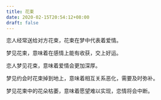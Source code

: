 ```yaml
---
title: 花束
date: 2020-02-15T20:54:12+08:00
draft: false
---
```


恋人经常送给对方花束，花束在梦中代表着爱情。


梦见花束，意味着在感情上能有收获，交上好运。


恋人梦见花束，意味着爱情会更加深厚。


梦见约会时花束掉到地上，意味着相互关系恶化，需要及时弥补。


梦见花束中的花朵枯萎，意味着愿望难以实现，恋情将会中断。
